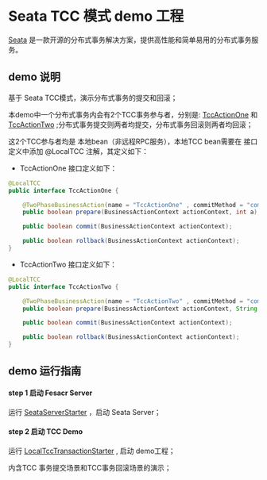 # Seata TCC 模式 demo 工程


[Seata](https://github.com/seata/seata) 是一款开源的分布式事务解决方案，提供高性能和简单易用的分布式事务服务。   


## demo 说明

基于 Seata TCC模式，演示分布式事务的提交和回滚；

本demo中一个分布式事务内会有2个TCC事务参与者，分别是: [TccActionOne](https://github.com/fescar-group/fescar-samples/blob/master/tcc/local-tcc-sample/src/main/java/io/seata/samples/tcc/action/TccActionOne.java) 和 [TccActionTwo](https://github.com/fescar-group/fescar-samples/blob/master/tcc/local-tcc-sample/src/main/java/io/seata/samples/tcc/action/TccActionTwo.java) ;分布式事务提交则两者均提交，分布式事务回滚则两者均回滚；

这2个TCC参与者均是 本地bean（非远程RPC服务），本地TCC bean需要在 接口定义中添加 @LocalTCC 注解，其定义如下：

- TccActionOne 接口定义如下：

```java
@LocalTCC
public interface TccActionOne {

    @TwoPhaseBusinessAction(name = "TccActionOne" , commitMethod = "commit", rollbackMethod = "rollback")
    public boolean prepare(BusinessActionContext actionContext, int a);

    public boolean commit(BusinessActionContext actionContext);

    public boolean rollback(BusinessActionContext actionContext);
}

```

- TccActionTwo 接口定义如下：

```java
@LocalTCC
public interface TccActionTwo {

    @TwoPhaseBusinessAction(name = "TccActionTwo" , commitMethod = "commit", rollbackMethod = "rollback")
    public boolean prepare(BusinessActionContext actionContext, String b);

    public boolean commit(BusinessActionContext actionContext);

    public boolean rollback(BusinessActionContext actionContext);
}
```


## demo 运行指南

#### step 1 启动 Fesacr Server

运行 [SeataServerStarter](https://github.com/fescar-group/fescar-samples/blob/master/tcc/local-tcc-sample/src/test/java/io/seata/samples/tcc/SeataServerStarter.java) ，启动 Seata Server；

#### step 2 启动 TCC Demo

运行 [LocalTccTransactionStarter](https://github.com/fescar-group/fescar-samples/blob/master/tcc/local-tcc-sample/src/main/java/io/seata/samples/tcc/starter/LocalTccTransactionStarter.java) , 启动 demo工程；

内含TCC 事务提交场景和TCC事务回滚场景的演示；